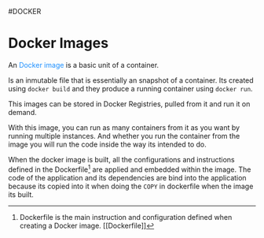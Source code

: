 #DOCKER 

# Docker Images

An <span style="color:DodgerBlue;">Docker image</span> is a basic unit of a container. 

Is an inmutable file that is essentially an snapshot of a container. Its created using `docker build` and they produce a running container using `docker run`. 

This images can be stored in Docker Registries, pulled from it and run it on demand. 

With this image, you can run as many containers from it as you want by running multiple instances. And whether you run the container from the image you will run the code inside the way its intended to do. 


When the docker image is built, all the configurations and instructions defined in the Dockerfile[^1] are applied and embedded within the image. 
The code of the application and its dependencies are bind into the application because its copied into it when doing the `COPY` in dockerfile when the image its built. 

[^1]: Dockerfile is the main instruction and configuration defined when creating a Docker image. [[Dockerfile]]